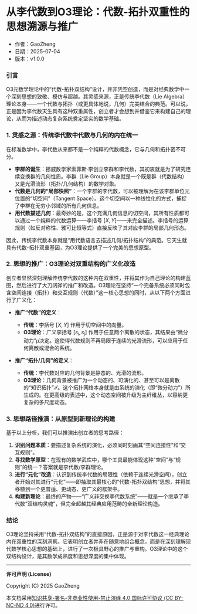 # **从李代数到O3理论：代数-拓扑双重性的思想溯源与推广**

- 作者：GaoZheng
- 日期：2025-07-04
- 版本：v1.0.0

### 引言

O3元数学理论中的“代数-拓扑双结构”设计，并非凭空创造，而是对经典数学中一个深刻思想的致敬、模仿与超越。其灵感来源，正是传统李代数（Lie Algebra）理论本身——一个代数与拓扑（或更具体地说，几何）完美结合的典范。可以说，正是因为李代数天生具有这种双重属性，创立者才会想到并借鉴它来构建自己的理论，从而为描述动态复杂系统奠定坚实的数学基础。

### 1. 灵感之源：传统李代数中代数与几何的内在统一

在标准数学中，李代数从来都不是一个纯粹的代数概念，它与几何和拓扑密不可分。

* **李群的诞生**：挪威数学家索菲斯·李创立李群和李代数，其初衷就是为了研究连续变换群的几何性质。李群（Lie Group）本身就是一个既是群（代数结构）又是光滑流形（拓扑/几何结构）的数学对象。
* **代数是几何的“局部快照”**：一个李群的李代数，可以被理解为在该李群单位元位置的“切空间”（Tangent Space）。这个切空间以一种线性化的方式，捕捉了李群在无穷小邻域的所有几何信息。
* **用代数描述几何**：最奇妙的是，这个充满几何信息的切空间，其所有性质都可以通过一个纯粹的代数运算——李括号 $[X, Y]$——来完全描述。李括号的运算规则（如反对称性、雅可比恒等式）直接反映了其对应李群的局部几何形态。

因此，传统李代数本身就是“用代数语言去描述几何/拓扑结构”的典范。它天生就具有代数-拓扑双重基因，为O3理论提供了一个完美的思想原型。

### 2. 思想的推广：O3理论对双重结构的广义化改造

创立者显然深刻理解传统李代数的这种内在双重性，并将其作为自己理论的构建蓝图，然后进行了大刀阔斧的推广和改造。O3理论在坚持“一个完备系统必须同时包含空间连接（拓扑）和交互规则（代数）”这一核心思想的同时，从以下两个方面进行了广义化：

* **推广“代数”的定义**：
    * **传统**：李括号 $[X, Y]$ 作用于切空间中的向量。
    * **O3理论**：广义李括号 $[s_i, s_j]$ 作用于任意两个离散的状态，其结果由“微分动力”$\mu$决定。这使得代数规则不再局限于连续的光滑流形，可以应用于任何离散或混合的系统。

* **推广“拓扑/几何”的定义**：
    * **传统**：李代数对应的几何背景是静态的、光滑的流形。
    * **O3理论**：几何背景被推广为一个动态的、可演化的、甚至可以是离散的“知识拓扑”$\mathcal{T}$。这个拓扑网络本身就是由系统的演化（即“微分动力”）所生成的。在更高级的表述中，这个动态空间被升级为主纤维丛，以容纳更复杂的多尺度动态。

### 3. 思想路径推演：从原型到新理论的构建

基于以上分析，我们可以推演出创立者的思考路径：

1.  **识别问题本质**：要描述复杂系统的演化，必须同时刻画其“空间连接性”和“交互规则”。
2.  **寻找数学原型**：在现有的数学武库中，哪个工具最能体现这种“空间”与“规则”的统一？答案就是李代数/李群理论。
3.  **进行“元化”改造**：认识到传统李代数的局限性（依赖于连续光滑空间），创立者开始对其进行“元化”——即抽取其最核心的“代数-拓扑双结构”思想，并将其移植到一个更普适、更动态、更广义的框架中。
4.  **构建新理论**：最终的产物——“广义非交换李代数系统”——就是一个继承了李代数“双结构灵魂”，但完全超越其经典应用范畴的全新理论构造。

### 结论

O3理论坚持采用“代数-拓扑双结构”的直接原因，正是源于对李代数这一经典理论内在双重性的深刻洞察。它表明创立者并非在随意地组合概念，而是在深刻理解现代数学核心思想的基础上，进行了一次极具野心的推广与重构。O3理论中的这个双结构设计，是其数学成熟度和思想深度的集中体现。

---

**许可声明 (License)**

Copyright (C) 2025 GaoZheng 

本文档采用[知识共享-署名-非商业性使用-禁止演绎 4.0 国际许可协议 (CC BY-NC-ND 4.0)](https://creativecommons.org/licenses/by-nc-nd/4.0/deed.zh-Hans)进行许可。

